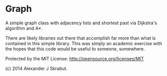 Graph
=====

A simple graph class with adjacency lists and shortest past via Dijkstra's algorithm and A*.

There are likely libraries out there that accomplish far more than what is contained in this simple library. This was simply an academic exercise with the hopes that this code would be useful to someone, somewhere.

Protected by the MIT License. http://opensource.org/licenses/MIT

(c) 2014 Alexander J Skrabut.
